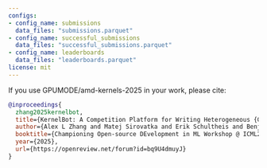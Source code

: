 ```yaml
---
configs:
- config_name: submissions
  data_files: "submissions.parquet"
- config_name: successful_submissions
  data_files: "successful_submissions.parquet"
- config_name: leaderboards
  data_files: "leaderboards.parquet"
license: mit
---
```


If you use GPUMODE/amd-kernels-2025 in your work, please cite:

```bibtex
@inproceedings{
  zhang2025kernelbot,
  title={KernelBot: A Competition Platform for Writing Heterogeneous {GPU} Code},
  author={Alex L Zhang and Matej Sirovatka and Erik Schultheis and Benjamin Horowitz and Mark Saroufim},
  booktitle={Championing Open-source DEvelopment in ML Workshop @ ICML25},
  year={2025},
  url={https://openreview.net/forum?id=bq9U4dmuyJ}
}
```
